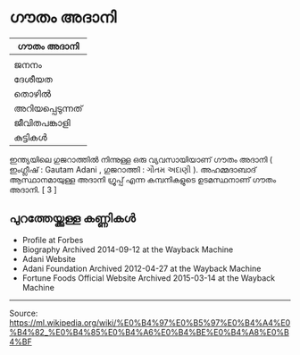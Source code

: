 # ഗൗതം അദാനി

| ഗൗതം അദാനി |
| --- |
|  |
| ജനനം |
| ദേശീയത |
| തൊഴിൽ |
| അറിയപ്പെടുന്നത് |
| ജീവിതപങ്കാളി |
| കുട്ടികൾ |

ഇന്ത്യയിലെ ഗുജറാത്തിൽ നിന്നുള്ള ഒരു വ്യവസായിയാണ് ഗൗതം അദാനി ( ഇംഗ്ലീഷ് : Gautam Adani , ഗുജറാത്തി : ગૌતમ અદાણી ). അഹമ്മദാബാദ് ആസ്ഥാനമായുള്ള അദാനി ഗ്രൂപ്പ് എന്ന കമ്പനികളുടെ ഉടമസ്ഥനാണ് ഗൗതം അദാനി. [ 3 ]

## പുറത്തേയ്ക്കുള്ള കണ്ണികൾ

- Profile at Forbes
- Biography Archived 2014-09-12 at the Wayback Machine
- Adani Website
- Adani Foundation Archived 2012-04-27 at the Wayback Machine
- Fortune Foods Official Website Archived 2015-03-14 at the Wayback Machine

---
Source: https://ml.wikipedia.org/wiki/%E0%B4%97%E0%B5%97%E0%B4%A4%E0%B4%82_%E0%B4%85%E0%B4%A6%E0%B4%BE%E0%B4%A8%E0%B4%BF
